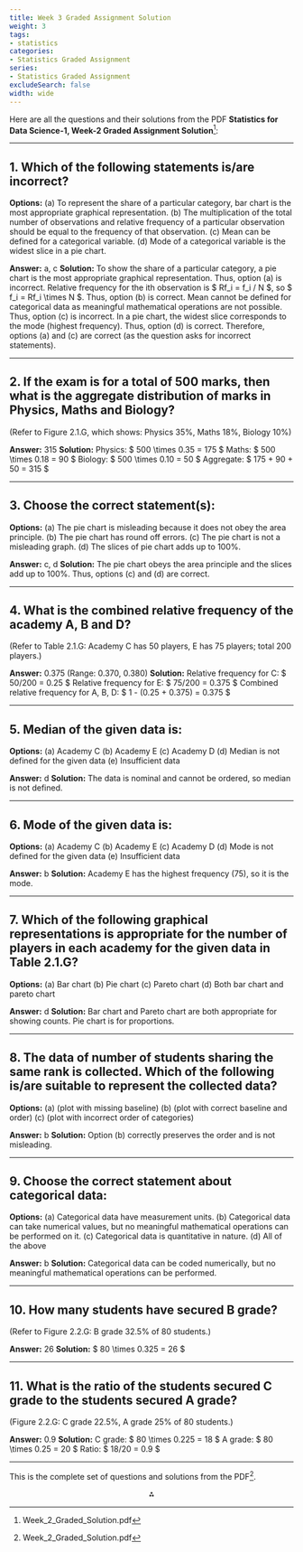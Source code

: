 ```yaml
---
title: Week 3 Graded Assignment Solution
weight: 3
tags: 
- statistics
categories:
- Statistics Graded Assignment
series:
- Statistics Graded Assignment
excludeSearch: false
width: wide
---
```


Here are all the questions and their solutions from the PDF **Statistics for Data Science-1, Week-2 Graded Assignment Solution**[^1]:

---

## 1. Which of the following statements is/are incorrect?

**Options:**
(a) To represent the share of a particular category, bar chart is the most appropriate graphical representation.
(b) The multiplication of the total number of observations and relative frequency of a particular observation should be equal to the frequency of that observation.
(c) Mean can be defined for a categorical variable.
(d) Mode of a categorical variable is the widest slice in a pie chart.

**Answer:** a, c
**Solution:**
To show the share of a particular category, a pie chart is the most appropriate graphical representation. Thus, option (a) is incorrect.
Relative frequency for the ith observation is \$ Rf_i = f_i / N \$, so \$ f_i = Rf_i \times N \$. Thus, option (b) is correct.
Mean cannot be defined for categorical data as meaningful mathematical operations are not possible. Thus, option (c) is incorrect.
In a pie chart, the widest slice corresponds to the mode (highest frequency). Thus, option (d) is correct.
Therefore, options (a) and (c) are correct (as the question asks for incorrect statements).

---

## 2. If the exam is for a total of 500 marks, then what is the aggregate distribution of marks in Physics, Maths and Biology?

(Refer to Figure 2.1.G, which shows: Physics 35%, Maths 18%, Biology 10%)

**Answer:** 315
**Solution:**
Physics: \$ 500 \times 0.35 = 175 \$
Maths: \$ 500 \times 0.18 = 90 \$
Biology: \$ 500 \times 0.10 = 50 \$
Aggregate: \$ 175 + 90 + 50 = 315 \$

---

## 3. Choose the correct statement(s):

**Options:**
(a) The pie chart is misleading because it does not obey the area principle.
(b) The pie chart has round off errors.
(c) The pie chart is not a misleading graph.
(d) The slices of pie chart adds up to 100%.

**Answer:** c, d
**Solution:**
The pie chart obeys the area principle and the slices add up to 100%. Thus, options (c) and (d) are correct.

---

## 4. What is the combined relative frequency of the academy A, B and D?

(Refer to Table 2.1.G: Academy C has 50 players, E has 75 players; total 200 players.)

**Answer:** 0.375 (Range: 0.370, 0.380)
**Solution:**
Relative frequency for C: \$ 50/200 = 0.25 \$
Relative frequency for E: \$ 75/200 = 0.375 \$
Combined relative frequency for A, B, D: \$ 1 - (0.25 + 0.375) = 0.375 \$

---

## 5. Median of the given data is:

**Options:**
(a) Academy C
(b) Academy E
(c) Academy D
(d) Median is not defined for the given data
(e) Insufficient data

**Answer:** d
**Solution:**
The data is nominal and cannot be ordered, so median is not defined.

---

## 6. Mode of the given data is:

**Options:**
(a) Academy C
(b) Academy E
(c) Academy D
(d) Mode is not defined for the given data
(e) Insufficient data

**Answer:** b
**Solution:**
Academy E has the highest frequency (75), so it is the mode.

---

## 7. Which of the following graphical representations is appropriate for the number of players in each academy for the given data in Table 2.1.G?

**Options:**
(a) Bar chart
(b) Pie chart
(c) Pareto chart
(d) Both bar chart and pareto chart

**Answer:** d
**Solution:**
Bar chart and Pareto chart are both appropriate for showing counts. Pie chart is for proportions.

---

## 8. The data of number of students sharing the same rank is collected. Which of the following is/are suitable to represent the collected data?

**Options:**
(a) (plot with missing baseline)
(b) (plot with correct baseline and order)
(c) (plot with incorrect order of categories)

**Answer:** b
**Solution:**
Option (b) correctly preserves the order and is not misleading.

---

## 9. Choose the correct statement about categorical data:

**Options:**
(a) Categorical data have measurement units.
(b) Categorical data can take numerical values, but no meaningful mathematical operations can be performed on it.
(c) Categorical data is quantitative in nature.
(d) All of the above

**Answer:** b
**Solution:**
Categorical data can be coded numerically, but no meaningful mathematical operations can be performed.

---

## 10. How many students have secured B grade?

(Refer to Figure 2.2.G: B grade 32.5% of 80 students.)

**Answer:** 26
**Solution:**
\$ 80 \times 0.325 = 26 \$

---

## 11. What is the ratio of the students secured C grade to the students secured A grade?

(Figure 2.2.G: C grade 22.5%, A grade 25% of 80 students.)

**Answer:** 0.9
**Solution:**
C grade: \$ 80 \times 0.225 = 18 \$
A grade: \$ 80 \times 0.25 = 20 \$
Ratio: \$ 18/20 = 0.9 \$

---

This is the complete set of questions and solutions from the PDF[^1].

<div style="text-align: center">⁂</div>

[^1]: Week_2_Graded_Solution.pdf

[^2]: https://www.scribd.com/document/687483981/Week-2-Graded-Assignment-Solution

[^3]: https://www.scribd.com/document/768404514/IIT-Madras-Week-2-Graded-Assignments

[^4]: https://www.studocu.com/in/document/indian-institute-of-technology-madras/programming-and-data-science/week-2-graded-solution-bs-ds/82822211

[^5]: https://gradedassignments.github.io/iit-madras-graded-assignments/

[^6]: https://www.youtube.com/watch?v=aI1a91rzTrs

[^7]: https://groups.google.com/a/nptel.iitm.ac.in/g/ma1001-discuss/c/_lVR3xXnj5M

[^8]: https://iitmdatascience.com/term2

[^9]: https://www.studocu.com/in/document/indian-institute-of-technology-madras/iitm-online-degree-data-science-and-programming/week-2-graded-assignment/105815343

[^10]: https://www.youtube.com/watch?v=6EPGq4-zDV8

